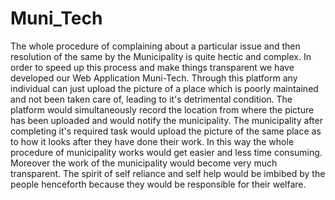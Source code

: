 # Muni_Tech
The whole procedure of complaining about a particular issue and then resolution of the same by the Municipality is quite hectic and complex. 
In order to speed up this process and make things transparent we have developed our Web Application Muni-Tech.
Through this platform any individual can just upload the picture of a place which is poorly maintained and not been taken care of, leading to it's detrimental condition.
The platform would simultaneously record the location from where the picture has been uploaded and would notify the municipality.
The municipality after completing it's required task would upload the picture of the same place as to how it looks after they have done their work.
In this way the whole procedure of municipality works would get easier and less time consuming. Moreover the work of the municipality would become very much transparent.
The spirit of self reliance and self help would be imbibed by the people henceforth because they would be responsible for their welfare.
